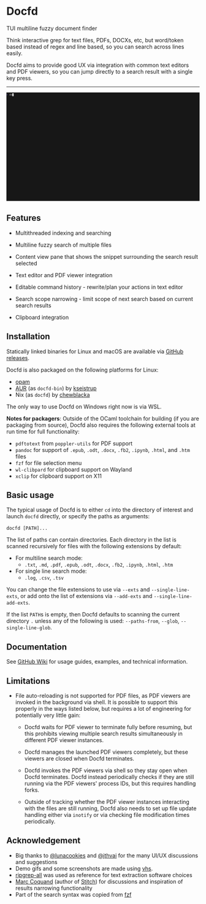 # Docfd
TUI multiline fuzzy document finder

Think interactive grep for text files, PDFs, DOCXs, etc,
but word/token based instead of regex and line based,
so you can search across lines easily.

Docfd aims to provide good UX via integration with common text editors
and PDF viewers,
so you can jump directly to a search result with a single key press.

---

![](demo-vhs-gifs/repo.gif)

## Features

- Multithreaded indexing and searching

- Multiline fuzzy search of multiple files

- Content view pane that shows the snippet surrounding the search result selected

- Text editor and PDF viewer integration

- Editable command history - rewrite/plan your actions in text editor

- Search scope narrowing - limit scope of next search based on current search results

- Clipboard integration

## Installation

Statically linked binaries for Linux and macOS are available via
[GitHub releases](https://github.com/darrenldl/docfd/releases).

Docfd is also packaged on the following platforms for Linux:

- [opam](https://ocaml.org/p/docfd/latest)
- [AUR](https://aur.archlinux.org/packages/docfd-bin) (as `docfd-bin`) by [kseistrup](https://github.com/kseistrup)
- Nix (as `docfd`) by [chewblacka](https://github.com/chewblacka)

The only way to use Docfd on Windows right now is via WSL.

**Notes for packagers**: Outside of the OCaml toolchain for building (if you are
packaging from source), Docfd also requires the following
external tools at run time for full functionality:

- `pdftotext` from `poppler-utils` for PDF support
- `pandoc` for support of `.epub`, `.odt`, `.docx`, `.fb2`, `.ipynb`, `.html`, and `.htm` files
- `fzf` for file selection menu
- `wl-clibpard` for clipboard support on Wayland
- `xclip` for clipboard support on X11

## Basic usage

The typical usage of Docfd is to either `cd` into the directory of interest
and launch `docfd` directly, or specify the paths as arguments:

```
docfd [PATH]...
```

The list of paths can contain directories.
Each directory in the list is scanned recursively for
files with the following extensions by default:

- For multiline search mode:
    - `.txt`,
      `.md`,
      `.pdf`,
      `.epub`,
      `.odt`,
      `.docx`,
      `.fb2`,
      `.ipynb`,
      `.html`,
      `.htm`
- For single line search mode:
    - `.log`,
      `.csv`,
      `.tsv`

You can change the file extensions to use via
`--exts` and `--single-line-exts`,
or add onto the list of extensions via
`--add-exts` and `--single-line-add-exts`.

If the list `PATH`s is empty,
then Docfd defaults to scanning the
current directory `.`
unless any of the following is used:
`--paths-from`, `--glob`, `--single-line-glob`.

## Documentation

See [GitHub Wiki](https://github.com/darrenldl/docfd/wiki) for usage guides,
examples, and technical information.

## Limitations

- File auto-reloading is not supported for PDF files,
  as PDF viewers are invoked in the background via shell.
  It is possible to support this properly
  in the ways listed below, but requires
  a lot of engineering for potentially very little gain:

    - Docfd waits for PDF viewer to terminate fully
      before resuming, but this
      prohibits viewing multiple search results
      simultaneously in different PDF viewer instances.

    - Docfd manages the launched PDF viewers completely,
      but these viewers are closed when Docfd terminates.

    - Docfd invokes the PDF viewers via shell
      so they stay open when Docfd terminates.
      Docfd instead periodically checks if they are still running
      via the PDF viewers' process IDs,
      but this requires handling forks.

    - Outside of tracking whether the PDF viewer instances
      interacting with the files are still running,
      Docfd also needs to set up file update handling
      either via `inotify` or via checking
      file modification times periodically.

## Acknowledgement

- Big thanks to [@lunacookies](https://github.com/lunacookies) and
  [@jthvai](https://github.com/jthvai) for the many UI/UX discussions and
  suggestions
- Demo gifs and some screenshots are made using [vhs](https://github.com/charmbracelet/vhs).
- [ripgrep-all](https://github.com/phiresky/ripgrep-all) was used as reference
  for text extraction software choices
- [Marc Coquand](https://mccd.space) (author of
  [Stitch](https://git.mccd.space/pub/stitch/)) for discussions and inspiration
  of results narrowing functionality
- Part of the search syntax was copied from [fzf](https://github.com/junegunn/fzf)
